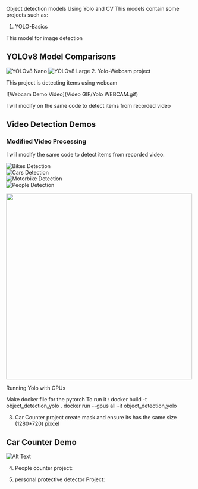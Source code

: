 Object detection models Using Yolo and CV
This models contain some projects such as:

1. YOLO-Basics 

This model for image detection 
## YOLOv8 Model Comparisons

![YOLOv8 Nano](images/yolo_v8n.png)
![YOLOv8 Large](images/yolo_v8l.png)
2. Yolo-Webcam project

This project is detecting items using webcam

![Webcam Demo Video](Video GIF/Yolo WEBCAM.gif)

I will modify on the same code to detect items from recorded video 
## Video Detection Demos

### Modified Video Processing
I will modify the same code to detect items from recorded video:

![Bikes Detection](Video%20GIF/Yolo%20bikes%20video%20detection.gif)  
![Cars Detection](Video%20GIF/Yolo%20cars%20video%20detection.gif)  
![Motorbike Detection](Video%20GIF/Yolo%20motorbike%20detection.gif)  
![People Detection](Video%20GIF/Yolo%20people%20video%20detection.gif)  

<img src="Video GIF/Yolo people video detection.gif" width="500"/>

Running Yolo with GPUs

Make docker file for the pytorch 
To run it :
docker build -t object_detection_yolo .
docker run --gpus all -it object_detection_yolo

3. Car Counter project
create mask and ensure its has the same size (1280*720) pixcel
## Car Counter Demo  
![Alt Text](Video%20GIF/CarCounter.gif)

4. People counter project:

5. personal protective detector Project:


